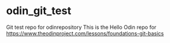 # odin_git_test
Git test repo for odinrepository
This is the Hello Odin repo for https://www.theodinproject.com/lessons/foundations-git-basics